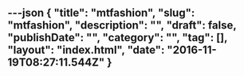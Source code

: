 ---json
{
    "title": "mtfashion",
    "slug": "mtfashion",
    "description": "",
    "draft": false,
    "publishDate": "",
    "category": "",
    "tag": [],
    "layout": "index.html",
    "date": "2016-11-19T08:27:11.544Z"
}
---

